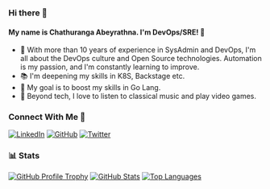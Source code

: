 ### Hi there 👋

#### My name is Chathuranga Abeyrathna. I'm DevOps/SRE! 🤖
- 🔭 With more than 10 years of experience in SysAdmin and DevOps, I'm all about the DevOps culture and Open Source technologies. Automation is my passion, and I'm constantly learning to improve.
- 📚 I'm deepening my skills in K8S, Backstage etc.
- 🌱 My goal is to boost my skills in Go Lang.
- 👯 Beyond tech, I love to listen to classical music and play video games.

### Connect With Me 🤝

[![LinkedIn](https://img.shields.io/badge/LinkedIn-0077B5?style=for-the-badge&logo=linkedin&logoColor=white)](https://linkedin.com/in/chathuranga50)
[![GitHub](https://img.shields.io/badge/GitHub-100000?style=for-the-badge&logo=github&logoColor=white)](https://github.com/chaturanga50)
[![Twitter](https://img.shields.io/badge/Twitter-1DA1F2?style=for-the-badge&logo=twitter&logoColor=white)](https://twitter.com/chaturanga50)

### 📊 Stats
[![GitHub Profile Trophy](https://github-profile-trophy.vercel.app/?username=chaturanga50&theme=onedark)](https://github.com/chaturanga50)
[![GitHub Stats](https://github-readme-stats.vercel.app/api?username=chaturanga50&show_icons=true&theme=radical)](https://github.com/chaturanga50)
[![Top Languages](https://github-readme-stats.vercel.app/api/top-langs/?username=chaturanga50&layout=compact&theme=radical)](https://github.com/chaturanga50)
